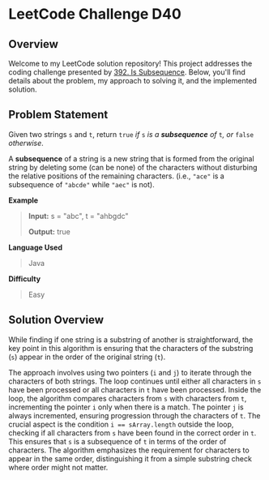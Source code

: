 
# LeetCode Challenge D40


## Overview

Welcome to my LeetCode solution repository! This project addresses the coding challenge presented by [392. Is Subsequence](https://leetcode.com/problems/is-subsequence/). Below, you'll find details about the problem, my approach to solving it, and the implemented solution.

## Problem Statement

Given two strings  `s`  and  `t`, return  `true` _if_ `s` _is a  **subsequence**  of_ `t`_, or_ `false` _otherwise_.

A  **subsequence**  of a string is a new string that is formed from the original string by deleting some (can be none) of the characters without disturbing the relative positions of the remaining characters. (i.e.,  `"ace"`  is a subsequence of  `"abcde"`  while  `"aec"`  is not).

**Example**
> **Input:** s = "abc", t = "ahbgdc"
> 
>**Output:** true

**Language Used**
> Java

**Difficulty**
> Easy

## Solution Overview
While finding if one string is a substring of another is straightforward, the key point in this algorithm is ensuring that the characters of the substring (`s`) appear in the order of the original string (`t`). 

The approach involves using two pointers (`i` and `j`) to iterate through the characters of both strings. The loop continues until either all characters in `s` have been processed or all characters in `t` have been processed. Inside the loop, the algorithm compares characters from `s` with characters from `t`, incrementing the pointer `i` only when there is a match. The pointer `j` is always incremented, ensuring progression through the characters of `t`. The crucial aspect is the condition `i == sArray.length` outside the loop, checking if all characters from `s` have been found in the correct order in `t`. This ensures that `s` is a subsequence of `t` in terms of the order of characters. The algorithm emphasizes the requirement for characters to appear in the same order, distinguishing it from a simple substring check where order might not matter.


